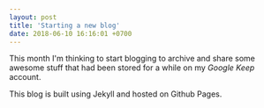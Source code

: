 ```yaml
---
layout: post
title: 'Starting a new blog'
date: 2018-06-10 16:16:01 +0700
---
```


This month I'm thinking to start blogging to archive and share some awesome stuff that had been stored for a while on my _Google Keep_ account.

This blog is built using Jekyll and hosted on Github Pages.
